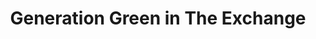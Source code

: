 ---
title: "Generation Green in The Exchange"
url: /winnipeg/generation-green-in-the-exchange/
shop: Allgemein
---